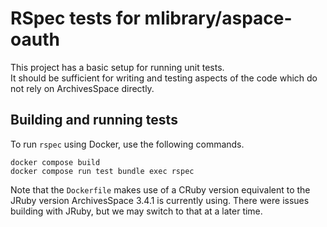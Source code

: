 # RSpec tests for mlibrary/aspace-oauth

This project has a basic setup for running unit tests.\
It should be sufficient for writing and testing aspects of the code which do not rely on ArchivesSpace directly.

## Building and running tests

To run `rspec` using Docker, use the following commands.

```
docker compose build
docker compose run test bundle exec rspec
```

Note that the `Dockerfile` makes use of a CRuby version equivalent to the JRuby version ArchivesSpace 3.4.1 is currently using.
There were issues building with JRuby, but we may switch to that at a later time.

